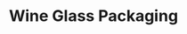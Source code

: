 ---
layout: idea
title: "Wine Glass Packaging"
brief: "Charming and distinctive packaging is required for the crystal wine glasses."
solution: "By employing visual elements to narrate a tale, the box's shape effectively conveys its contents. The box is made from a single piece of cardboard that is folded to offer highly functional support for the wine glasses."
services:
 - "design research"
 - "ideation"
 - "innovation"
 - "user-centered design"
 - "prototyping"
 - "3D CAD modeling"
 - "photorealistic rendering"
main_image: "/assets/images/ideas/wine_glass_packaging/h_i_Wine Glass Packaging.jpg"
images:
 - "/assets/images/ideas/wine_glass_packaging/p_i_Wine Glass Packaging_01.jpg"
 - "/assets/images/ideas/wine_glass_packaging/p_i_Wine Glass Packaging_02.jpg"
 - "/assets/images/ideas/wine_glass_packaging/p_i_Wine Glass Packaging_03.jpg"
permalink: /wine_glass_packaging/
---